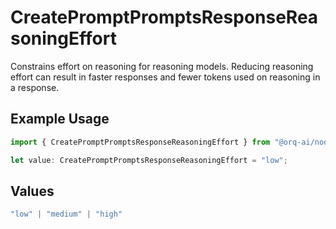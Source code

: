 # CreatePromptPromptsResponseReasoningEffort

Constrains effort on reasoning for reasoning models. Reducing reasoning effort can result in faster responses and fewer tokens used on reasoning in a response.

## Example Usage

```typescript
import { CreatePromptPromptsResponseReasoningEffort } from "@orq-ai/node/models/operations";

let value: CreatePromptPromptsResponseReasoningEffort = "low";
```

## Values

```typescript
"low" | "medium" | "high"
```